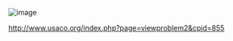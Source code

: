 ![image](https://github.com/froge159/usaco_training/assets/87875402/abbbb456-5c9a-4057-9cd2-cb156fbeea25)

http://www.usaco.org/index.php?page=viewproblem2&cpid=855
